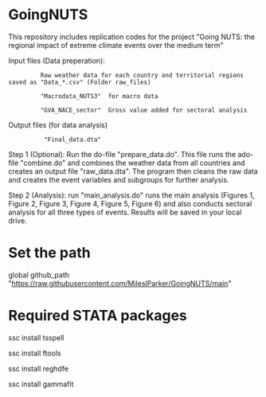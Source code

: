 # GoingNUTS

This repository includes replication codes for the project "Going NUTS: the regional impact of extreme climate events over the medium term"

Input files (Data preperation): 

             Raw weather data for each country and territorial regions saved as "Data_*.csv" (Folder raw_files)
             
             "Macrodata_NUTS3"  for macro data
             
             "GVA_NACE_sector"  Gross value added for sectoral analysis


Output files (for data analysis)

              "Final_data.dta" 



Step 1 (Optional): 
              Run the do-file "prepare_data.do".  This file runs the ado-file "combine.do" and combines the weather data from all countries and creates an output file "raw_data.dta".
              The program then cleans the raw data and creates the event variables and subgroups for further analysis.

Step 2 (Analysis): run "main_analysis.do" runs the main analysis (Figures 1, Figure 2, Figure 3, Figure 4, Figure 5, Figure 6)
       and also conducts sectoral analysis for all three types of events. Results will be saved in your local drive. 

# Set the path

global github_path "https://raw.githubusercontent.com/MilesIParker/GoingNUTS/main"

# Required STATA packages 

ssc install tsspell 

ssc install ftools 

ssc install reghdfe

ssc install gammafit
